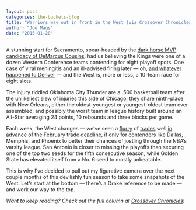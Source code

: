 ```yaml
---
layout: post
categories: the-buckets-blog
title: "Warriors way out in front in the West (via Crossover Chronicles)"
author: "Joe Mags"
date: "2015-01-20"
---
```


A stunning start for Sacramento, spear-headed by the [dark horse MVP candidacy of DeMarcus Cousins](http://www.thehighscreen.com/2014/11/demarcus-cousins-boogie-wonderland/), had us believing the Kings were one of a dozen Western Conference teams contending for eight playoff spots. One case of viral meningitis and an ill-advised firing later — oh, [and whatever happened to Denver](http://espn.go.com/nba/story/_/id/11865367/how-denver-nuggets-became-nba-biggest-disappointment) — and the West is, more or less, a 10-team race for eight slots.

The injury riddled Oklahoma City Thunder are a .500 basketball team after the unlikeliest slew of injuries this side of Chicago; they share ninth-place with New Orleans, either the oldest-youngest or youngest-oldest team ever assembled, and possibly the worst team in league history built around an All-Star averaging 24 points, 10 rebounds and three blocks per game.

Each week, the West changes — we’ve seen a [flurry](http://www.sbnation.com/nba/2014/12/18/7415749/rajon-rondo-trade-dallas-mavericks-brandan-wright) of [trades](http://probasketballtalk.nbcsports.com/2015/01/12/three-team-trade-that-sends-jeff-green-to-the-grizzlies-becomes-official/) well [in advance](http://www.usatoday.com/story/sports/nba/2015/01/09/brandan-wright-boston-celtics-phoenix-suns-trade-draft-picks/21523117/) of the February trade deadline, if only for contenders like Dallas, Memphis, and Phoenix to better their chances of jostling through the NBA’s varsity league. San Antonio is closer to missing the playoffs than securing one of the top two seeds for the fifth consecutive season, while Golden State has elevated itself from a No. 6 seed to mostly unbeatable.

This is why I’ve decided to pull out my figurative camera over the next couple months of this devilishly fun season to take some snapshots of the West. Let’s start at the bottom — there’s a Drake reference to be made — and work our way to the top.

_Want to keep reading? Check out the full column at [Crossover Chronicles](http://bloguin.com/crossoverchronicles/2015-articles/western-conference-snapshot-warriors-way-out-ahead.html)!_
